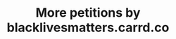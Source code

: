 ---
type: petition
title:  "More petitions by blacklivesmatters.carrd.co"
link: "https://blacklivesmatters.carrd.co/#petitions"
representation: "blacklivesmatters.carrd.co"
impact: "blacklivesmatters.carrd.co has a lot more links to petitions that are constantly being updated. There's no added benefit in repeating them here."
---